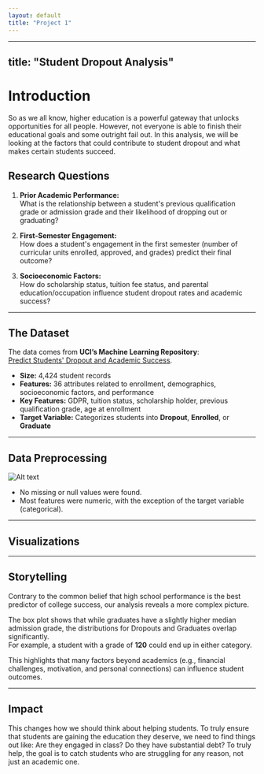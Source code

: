 ```yaml
---
layout: default
title: "Project 1"
---
```

---
title: "Student Dropout Analysis"
---

# Introduction

So as we all know, higher education is a powerful gateway that unlocks opportunities for all people. However, not everyone is able to finish their educational goals and some outright fail out. 
In this analysis, we will be looking at the factors that could contribute to student dropout and what makes certain students succeed.

## Research Questions

1. **Prior Academic Performance:**  
   What is the relationship between a student's previous qualification grade or admission grade and their likelihood of dropping out or graduating?

2. **First-Semester Engagement:**  
   How does a student's engagement in the first semester (number of curricular units enrolled, approved, and grades) predict their final outcome?

3. **Socioeconomic Factors:**  
   How do scholarship status, tuition fee status, and parental education/occupation influence student dropout rates and academic success?

---

## The Dataset

The data comes from **UCI’s Machine Learning Repository**:  
[Predict Students' Dropout and Academic Success](https://archive.ics.uci.edu/ml/datasets/Predict+Students'+Dropout+and+Academic+Success).  

- **Size:** 4,424 student records  
- **Features:** 36 attributes related to enrollment, demographics, socioeconomic factors, and performance  
- **Key Features:** GDPR, tuition status, scholarship holder, previous qualification grade, age at enrollment  
- **Target Variable:** Categorizes students into **Dropout**, **Enrolled**, or **Graduate**

---

## Data Preprocessing
![Alt text](.github/Preprocessing.png)
- No missing or null values were found.  
- Most features were numeric, with the exception of the target variable (categorical).

---

## Visualizations


---

## Storytelling

Contrary to the common belief that high school performance is the best predictor of college success, our analysis reveals a more complex picture.  

The box plot shows that while graduates have a slightly higher median admission grade, the distributions for Dropouts and Graduates overlap significantly.  
For example, a student with a grade of **120** could end up in either category.

This highlights that many factors beyond academics (e.g., financial challenges, motivation, and personal connections) can influence student outcomes.

---

## Impact

This changes how we should think about helping students. 
To truly ensure that students are gaining the education they deserve, we need to find things out like: Are they engaged in class? Do they have substantial debt? 
To truly help, the goal is to catch students who are struggling for any reason, not just an academic one.

